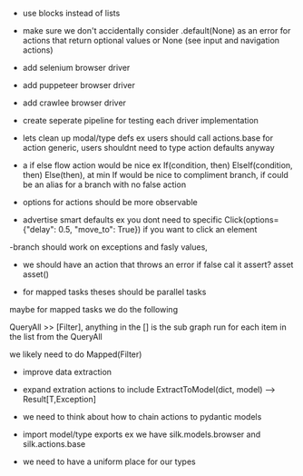 - use blocks instead of lists 
- make sure we don't accidentally consider .default(None) as an error for actions that return optional values or None (see input and navigation actions)



- add selenium browser driver 
- add puppeteer browser driver
- add crawlee browser driver

- create seperate pipeline for testing each driver implementation



- lets clean up modal/type defs ex users should call actions.base for action generic, users shouldnt need to type action defaults anyway

- a if else flow action would be nice ex If(condition, then) ElseIf(condition, then) Else(then), at min If would be nice to compliment branch, if could be an alias for a branch with no false action




- options  for actions should be more observable




- advertise smart defaults ex you dont need to specific Click(options={"delay": 0.5, "move_to": True}) if you want to click an element


-branch should work on exceptions and fasly values,


- we should have an action that throws an error if false
  cal it assert? asset asset()


- for mapped tasks theses should be parallel tasks 

maybe for mapped tasks we do the following 

QueryAll >> [Filter], anything in the [] is the sub graph run for each item in the list from the QueryAll

we likely need to do  Mapped(Filter)

- improve data extraction



- expand extration actions to include ExtractToModel(dict, model) --> Result[T<model>,Exception]


- we need to think about how to chain actions to pydantic models



- import model/type exports ex we have silk.models.browser and silk.actions.base
- we need to have a uniform place for our types